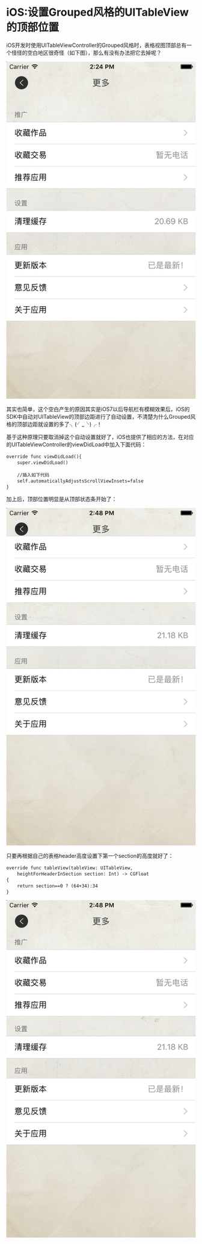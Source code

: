 # iOS:设置Grouped风格的UITableView的顶部位置
iOS开发时使用UITableViewController的Grouped风格时，表格视图顶部总有一个怪怪的空白地区很奇怪（如下图），那么有没有办法把它去掉呢？

![图片1](../images/tips_iOS_1_1.png)

其实也简单，这个空白产生的原因其实是iOS7以后导航栏有模糊效果后，iOS的SDK中自动对UITableView的顶部边距进行了自动设置，不清楚为什么Grouped风格的顶部边距就设置的多了╮(╯_╰)╭！

基于这种原理只要取消掉这个自动设置就好了，iOS也提供了相应的方法，在对应的UITableViewController的viewDidLoad中加入下面代码：

    override func viewDidLoad(){
		super.viewDidLoad()
	
		//插入如下代码
		self.automaticallyAdjustsScrollViewInsets=false
	}	

加上后，顶部位置明显是从顶部状态条开始了：

![图片1](../images/tips_iOS_1_2.png)

只要再根据自己的表格header高度设置下第一个section的高度就好了：

	override func tableView(tableView: UITableView,
		heightForHeaderInSection section: Int) -> CGFloat
    {
        return section==0 ? (64+34):34
    }
    
![图片1](../images/tips_iOS_1_3.png)